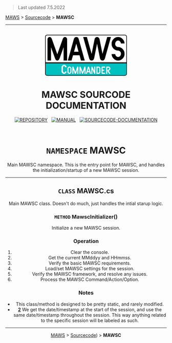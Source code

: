 ﻿> Last updated 7.5.2022

[MAWS][1] &gt; [Sourcecode][2] &gt;  **MAWSC**

***

<br>

<div align="center">

  <img src="../../.github//Logos/maws-logo-commander-512x256.png" alt="MAWSC logo" width="256">
  <h1> 
    MAWSC SOURCODE DOCUMENTATION
  </h1>

  [![REPOSITORY](https://img.shields.io/badge/REPOSITORY-550055?style=for-the-badge)][1]&nbsp;&nbsp;&nbsp;[![MANUAL](https://img.shields.io/badge/MANUAL-550055?style=for-the-badge)][3]&nbsp;&nbsp;&nbsp;[![SOURCECODE-DOCUMENTATION](https://img.shields.io/badge/SOURCECODE%20DOCUMENTATION-8e008e?style=for-the-badge)][2]

</div>

<br>

<div align="center">

# `NAMESPACE` MAWSC
Main MAWSC namespace. This is the entry point for MAWSC, and handles the initialization/startup of a new MAWSC session.

<div align="center">

***

## `CLASS` MAWSC.cs
Main MAWSC class. Doesn't do much, just handles the intial starup logic.

### `METHOD` MawscInitializer()
Initialize a new MAWSC session.

### Operation
1. Clear the console.
2. Get the current MMddyy and HHmmss.
3. Verify the basic MAWSC requirements.
4. Load/set MAWSC settings for the session.
5. Verify the MAWSC framework, and resolve any issues.
6. Process the MAWSC Command/Action/Option.

### Notes
* This class/method is designed to be pretty static, and rarely modified.
* **[2]** We get the date/timestamp at the start of the session, and use the same date/timestamp throughout the session. This way anything related to the specific session will be labeled as such.

***

[MAWS][1] &gt; [Sourcecode][2]) &gt;  **MAWSC**


[1]: https://github.com/spectrum-health-systems/MAWSC "MAWSC repository"
[2]: ../Sourcecode/MAWSC-Sourcecode.md "MAWSC sourcecode documentation"
[3]: ../Manual/MAWSC-Manual.md "MAWSC Manual"